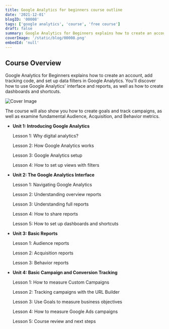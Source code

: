 ```yaml
---
title: Google Analytics for beginners course outline
date: '2021-12-01'
blogID: '00008'
tags: ['google analytics', 'course', 'free course']
draft: false
summary: Google Analytics for Beginners explains how to create an account, add tracking code, and set up data filters in Google Analytics. You'll discover how to use Google Analytics' interface and reports, as well as how to create dashboards and shortcuts
coverImage: '/static/blog/00008.png'
embedId: 'null'
---
```


## Course Overview

Google Analytics for Beginners explains how to create an account, add tracking code, and set up data filters in Google Analytics. You'll discover how to use Google Analytics' interface and reports, as well as how to create dashboards and shortcuts.

![Cover Image](/static/blog/00008.png)

The course will also show you how to create goals and track campaigns, as well as examine fundamental Audience, Acquisition, and Behavior metrics.

- **Unit 1: Introducing Google Analytics**

  Lesson 1: Why digital analytics?

  Lesson 2: How Google Analytics works

  Lesson 3: Google Analytics setup

  Lesson 4: How to set up views with filters

- **Unit 2: The Google Analytics Interface**

  Lesson 1: Navigating Google Analytics

  Lesson 2: Understanding overview reports

  Lesson 3: Understanding full reports

  Lesson 4: How to share reports

  Lesson 5: How to set up dashboards and shortcuts

- **Unit 3: Basic Reports**

  Lesson 1: Audience reports

  Lesson 2: Acquisition reports

  Lesson 3: Behavior reports

- **Unit 4: Basic Campaign and Conversion Tracking**

  Lesson 1: How to measure Custom Campaigns

  Lesson 2: Tracking campaigns with the URL Builder

  Lesson 3: Use Goals to measure business objectives

  Lesson 4: How to measure Google Ads campaigns

  Lesson 5: Course review and next steps
